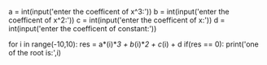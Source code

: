 a = int(input('enter the coefficent of x^3:'))
b = int(input('enter the coefficent of x^2:'))
c = int(input('enter the coefficent of x:'))
d = int(input('enter the coefficent of constant:'))

for i in range(-10,10):
    res = a*(i)**3 + b*(i)**2 + c*(i) + d
    if(res == 0):
        print('one of the root is:',i)
